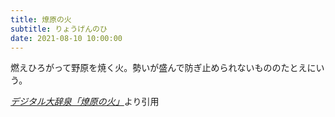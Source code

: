 ```yaml
---
title: 燎原の火
subtitle: りょうげんのひ
date: 2021-08-10 10:00:00
---
```


燃えひろがって野原を焼く火。勢いが盛んで防ぎ止められないもののたとえにいう。

<cite>[デジタル大辞泉「燎原の火」](https://dictionary.goo.ne.jp/word/%E7%87%8E%E5%8E%9F%E3%81%AE%E7%81%AB/)</cite>より引用